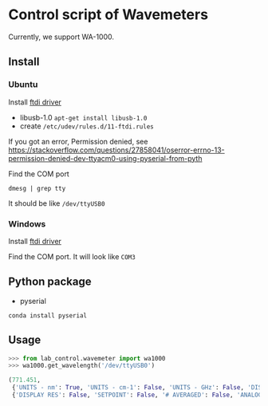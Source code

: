 # Control script of Wavemeters 
Currently, we support WA-1000.

##  Install
### Ubuntu
Install [ftdi driver](https://www.ftdichip.com/Drivers/D2XX.htm)

+ libusb-1.0  `apt-get install libusb-1.0`
+ create `/etc/udev/rules.d/11-ftdi.rules`

If you got an error, Permission denied, see https://stackoverflow.com/questions/27858041/oserror-errno-13-permission-denied-dev-ttyacm0-using-pyserial-from-pyth

Find the COM port
```
dmesg | grep tty
```
It should be like `/dev/ttyUSB0`

### Windows
Install [ftdi driver](https://www.ftdichip.com/Drivers/D2XX.htm)

Find the COM port. It will look like `COM3`

## Python package
+ pyserial
```
conda install pyserial
```

## Usage
```python
>>> from lab_control.wavemeter import wa1000
>>> wa1000.get_wavelength('/dev/ttyUSB0')

(771.451, 
 {'UNITS - nm': True, 'UNITS - cm-1': False, 'UNITS - GHz': False, 'DISPLAY - Wavelength': False, 'DISPLAY - Deviation': False, 'MEDIUM - Air': False, 'MEDIUM - Vacuum': False, 'RESOLUTION - Fixed': False, 'RESOLUTION - Auto': False, 'AVERAGING - On': False, 'AVERAGING - Off': False}, 
 {'DISPLAY RES': False, 'SETPOINT': False, '# AVERAGED': False, 'ANALOG RES': False, 'PRESSURE': False, 'TEMPERATURE': False, 'HUMIDITY': False, 'SETUP Restore/Save': False, 'REMOTE': False, 'INPUT ATTENUATOR Auto': False, 'INPUT ATTENUATOR Manual': False})
```